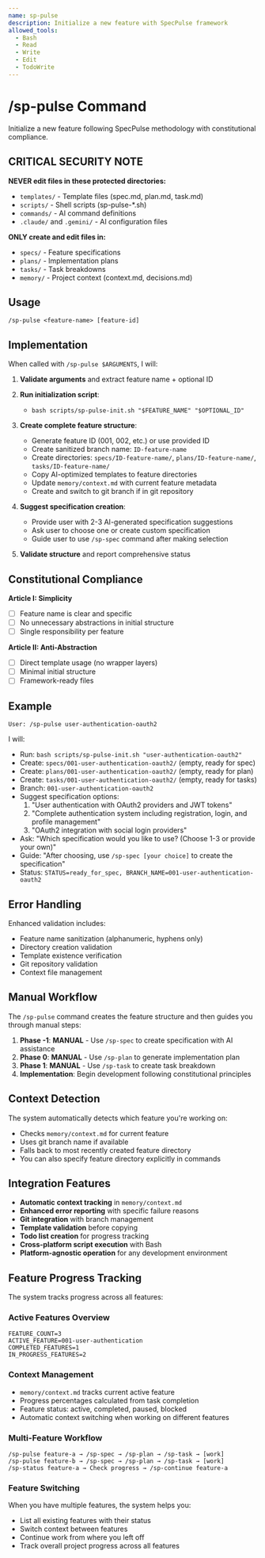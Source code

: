```yaml
---
name: sp-pulse
description: Initialize a new feature with SpecPulse framework
allowed_tools:
  - Bash
  - Read
  - Write
  - Edit
  - TodoWrite
---
```


# /sp-pulse Command

Initialize a new feature following SpecPulse methodology with constitutional compliance.

## CRITICAL SECURITY NOTE
**NEVER edit files in these protected directories:**
- `templates/` - Template files (spec.md, plan.md, task.md)
- `scripts/` - Shell scripts (sp-pulse-*.sh)
- `commands/` - AI command definitions
- `.claude/` and `.gemini/` - AI configuration files

**ONLY create and edit files in:**
- `specs/` - Feature specifications
- `plans/` - Implementation plans
- `tasks/` - Task breakdowns
- `memory/` - Project context (context.md, decisions.md)

## Usage
```
/sp-pulse <feature-name> [feature-id]
```

## Implementation

When called with `/sp-pulse $ARGUMENTS`, I will:

1. **Validate arguments** and extract feature name + optional ID
2. **Run initialization script**:
   - `bash scripts/sp-pulse-init.sh "$FEATURE_NAME" "$OPTIONAL_ID"`
3. **Create complete feature structure**:
   - Generate feature ID (001, 002, etc.) or use provided ID
   - Create sanitized branch name: `ID-feature-name`
   - Create directories: `specs/ID-feature-name/`, `plans/ID-feature-name/`, `tasks/ID-feature-name/`
   - Copy AI-optimized templates to feature directories
   - Update `memory/context.md` with current feature metadata
   - Create and switch to git branch if in git repository

4. **Suggest specification creation**:
   - Provide user with 2-3 AI-generated specification suggestions
   - Ask user to choose one or create custom specification
   - Guide user to use `/sp-spec` command after making selection

5. **Validate structure** and report comprehensive status

## Constitutional Compliance

**Article I: Simplicity**
- [ ] Feature name is clear and specific
- [ ] No unnecessary abstractions in initial structure
- [ ] Single responsibility per feature

**Article II: Anti-Abstraction**  
- [ ] Direct template usage (no wrapper layers)
- [ ] Minimal initial structure
- [ ] Framework-ready files

## Example
```
User: /sp-pulse user-authentication-oauth2
```

I will:
- Run: `bash scripts/sp-pulse-init.sh "user-authentication-oauth2"`
- Create: `specs/001-user-authentication-oauth2/` (empty, ready for spec)
- Create: `plans/001-user-authentication-oauth2/` (empty, ready for plan)
- Create: `tasks/001-user-authentication-oauth2/` (empty, ready for tasks)
- Branch: `001-user-authentication-oauth2`
- Suggest specification options:
  1. "User authentication with OAuth2 providers and JWT tokens"
  2. "Complete authentication system including registration, login, and profile management"
  3. "OAuth2 integration with social login providers"
- Ask: "Which specification would you like to use? (Choose 1-3 or provide your own)"
- Guide: "After choosing, use `/sp-spec [your choice]` to create the specification"
- Status: `STATUS=ready_for_spec, BRANCH_NAME=001-user-authentication-oauth2`

## Error Handling

Enhanced validation includes:
- Feature name sanitization (alphanumeric, hyphens only)
- Directory creation validation
- Template existence verification
- Git repository validation
- Context file management

## Manual Workflow

The `/sp-pulse` command creates the feature structure and then guides you through manual steps:

1. **Phase -1**: **MANUAL** - Use `/sp-spec` to create specification with AI assistance
2. **Phase 0**: **MANUAL** - Use `/sp-plan` to generate implementation plan  
3. **Phase 1**: **MANUAL** - Use `/sp-task` to create task breakdown
4. **Implementation**: Begin development following constitutional principles

## Context Detection

The system automatically detects which feature you're working on:
- Checks `memory/context.md` for current feature
- Uses git branch name if available
- Falls back to most recently created feature directory
- You can also specify feature directory explicitly in commands

## Integration Features

- **Automatic context tracking** in `memory/context.md`
- **Enhanced error reporting** with specific failure reasons
- **Git integration** with branch management
- **Template validation** before copying
- **Todo list creation** for progress tracking
- **Cross-platform script execution** with Bash
- **Platform-agnostic operation** for any development environment

## Feature Progress Tracking

The system tracks progress across all features:

### Active Features Overview
```
FEATURE_COUNT=3
ACTIVE_FEATURE=001-user-authentication
COMPLETED_FEATURES=1
IN_PROGRESS_FEATURES=2
```

### Context Management
- `memory/context.md` tracks current active feature
- Progress percentages calculated from task completion
- Feature status: active, completed, paused, blocked
- Automatic context switching when working on different features

### Multi-Feature Workflow
```
/sp-pulse feature-a → /sp-spec → /sp-plan → /sp-task → [work]
/sp-pulse feature-b → /sp-spec → /sp-plan → /sp-task → [work]
/sp-status feature-a → Check progress → /sp-continue feature-a
```

### Feature Switching
When you have multiple features, the system helps you:
- List all existing features with their status
- Switch context between features
- Continue work from where you left off
- Track overall project progress across all features